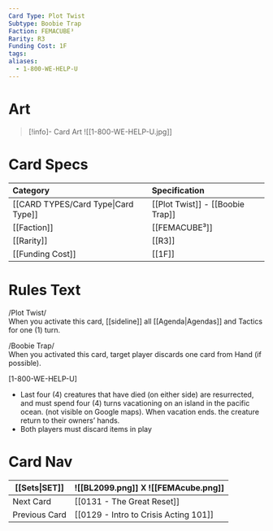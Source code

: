 ```yaml
---
Card Type: Plot Twist
Subtype: Boobie Trap
Faction: FEMACUBE³
Rarity: R3
Funding Cost: 1F
tags: 
aliases:
  - 1-800-WE-HELP-U
---
```

# Art

> [!info]- Card Art
> ![[1-800-WE-HELP-U.jpg]]

# Card Specs

| Category | Specification| 
| :--- | :--- |
| [[CARD TYPES/Card Type\|Card Type]] | [[Plot Twist]] - [[Boobie Trap]] |  
| [[Faction]] | [[FEMACUBE³]] |  
| [[Rarity]] | [[R3]] |  
| [[Funding Cost]] | [[1F]] |  

# Rules Text  

/Plot Twist/  
When you activate this card, [[sideline]] all [[Agenda|Agendas]] and Tactics for one (1) turn.

/Boobie Trap/  
When you activated this card, target player discards one card from Hand (if possible).

[1-800-WE-HELP-U] 
- Last four (4) creatures that have died (on either side) are resurrected, 
  and must spend four (4) turns vacationing on an island in the pacific ocean.
  (not visible on Google maps). When vacation ends. the creature return to their owners’ hands.
- Both players must discard items in play

# Card Nav

| [[Sets\|SET]] |  ![[BL2099.png]] 𐌢 ![[FEMAcube.png]] |
| ------------- | ------------------------------ |
| Next Card     | [[0131 - The Great Reset]] |
| Previous Card | [[0129 - Intro to Crisis Acting 101]] |


